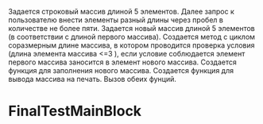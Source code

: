 Задается строковый массив длиной 5 элементов. Далее запрос к пользователю внести элементы разный длины через пробел в количестве не более пяти.
Задается новый массив длиной 5 элементов (в соответствии с длиной первого массива).
Создается метод с циклом соразмерным длине массива, в котором проводится проверка условия (длина элемента массива <=3 ), если условие соблюдается элемент первого массива заносится в элемент нового массива. 
Создается функция для заполнения нового массива.
Создается функция для вывода массива на печать.
Вызов обеих фунций.


# FinalTestMainBlock
